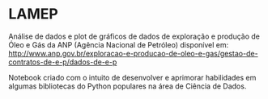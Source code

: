 # LAMEP

Análise de dados e plot de gráficos de dados de exploração e produção de Óleo e Gás da ANP (Agência Nacional de Petróleo) disponível em: http://www.anp.gov.br/exploracao-e-producao-de-oleo-e-gas/gestao-de-contratos-de-e-p/dados-de-e-p

Notebook criado com o intuito de desenvolver e aprimorar habilidades em algumas bibliotecas do Python populares na área de Ciência de Dados.
